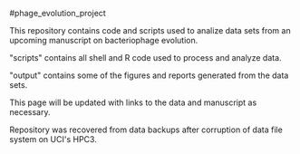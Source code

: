 #phage_evolution_project

This repository contains code and scripts used to analize data sets from an upcoming manuscript on bacteriophage evolution.

"scripts" contains all shell and R code used to process and analyze data.

"output" contains some of the figures and reports generated from the data sets.

This page will be updated with links to the data and manuscript as necessary.

Repository was recovered from data backups after corruption of data file system on UCI's HPC3.
